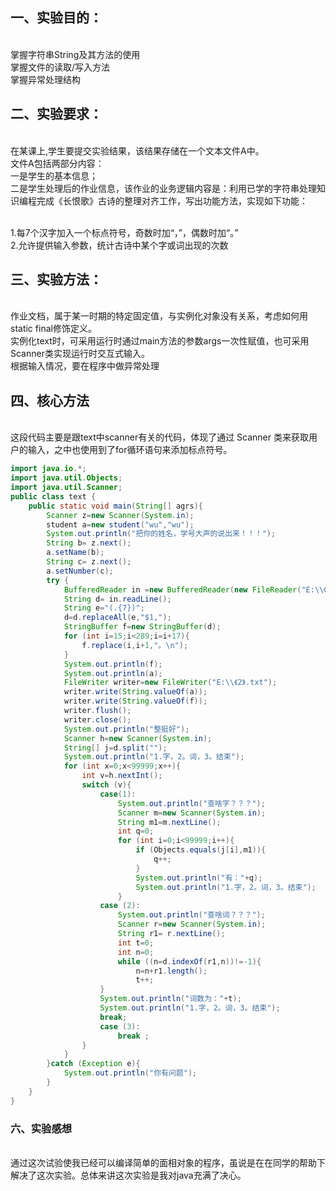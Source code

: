 ## 一、实验目的：
<br>掌握字符串String及其方法的使用
<br>掌握文件的读取/写入方法
<br>掌握异常处理结构


## 二、实验要求：
<br>在某课上,学生要提交实验结果，该结果存储在一个文本文件A中。
<br>文件A包括两部分内容：
<br>一是学生的基本信息；
<br>二是学生处理后的作业信息，该作业的业务逻辑内容是：利用已学的字符串处理知识编程完成《长恨歌》古诗的整理对齐工作，写出功能方法，实现如下功能：

<br>1.每7个汉字加入一个标点符号，奇数时加“，”，偶数时加“。”
<br>2.允许提供输入参数，统计古诗中某个字或词出现的次数


## 三、实验方法：
<br>作业文档，属于某一时期的特定固定值，与实例化对象没有关系，考虑如何用static  final修饰定义。
<br>实例化text时，可采用运行时通过main方法的参数args一次性赋值，也可采用Scanner类实现运行时交互式输入。
<br>根据输入情况，要在程序中做异常处理

## 四、核心方法
<br>这段代码主要是跟text中scanner有关的代码，体现了通过 Scanner 类来获取用户的输入，之中也使用到了for循环语句来添加标点符号。
```java
import java.io.*;
import java.util.Objects;
import java.util.Scanner;
public class text {
    public static void main(String[] agrs){
        Scanner z=new Scanner(System.in);
        student a=new student("wu","wu");
        System.out.println("把你的姓名，学号大声的说出来！！！");
        String b= z.next();
        a.setName(b);
        String c= z.next();
        a.setNumber(c);
        try {
            BufferedReader in =new BufferedReader(new FileReader("E:\\《1》"));
            String d= in.readLine();
            String e="(.{7})";
            d=d.replaceAll(e,"$1,");
            StringBuffer f=new StringBuffer(d);
            for (int i=15;i<289;i=i+17){
                f.replace(i,i+1,"。\n");
            }
            System.out.println(f);
            System.out.println(a);
            FileWriter writer=new FileWriter("E:\\《2》.txt");
            writer.write(String.valueOf(a));
            writer.write(String.valueOf(f));
            writer.flush();
            writer.close();
            System.out.println("整挺好");
            Scanner h=new Scanner(System.in);
            String[] j=d.split("");
            System.out.println("1.字，2。词，3。结束");
            for (int x=0;x<99999;x++){
                int v=h.nextInt();
                switch (v){
                    case(1):
                        System.out.println("查啥字？？？");
                        Scanner m=new Scanner(System.in);
                        String m1=m.nextLine();
                        int q=0;
                        for (int i=0;i<99999;i++){
                            if (Objects.equals(j[i],m1)){
                                q++;
                            }
                            System.out.println("有："+q);
                            System.out.println("1.字，2。词，3。结束");
                        }
                    case (2):
                        System.out.println("查啥词？？？");
                        Scanner r=new Scanner(System.in);
                        String r1= r.nextLine();
                        int t=0;
                        int n=0;
                        while ((n=d.indexOf(r1,n))!=-1){
                            n=n+r1.length();
                            t++;
                    }
                    System.out.println("词数为："+t);
                    System.out.println("1.字，2。词，3。结束");
                    break;
                    case (3):
                        break ;
                }
            }
        }catch (Exception e){
            System.out.println("你有问题");
        }
    }
} 
```



### 六、实验感想
<br>通过这次试验使我已经可以编译简单的面相对象的程序，虽说是在在同学的帮助下解决了这次实验。总体来讲这次实验是我对java充满了决心。
